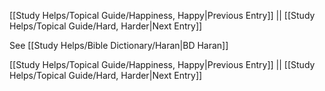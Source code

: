 [[Study Helps/Topical Guide/Happiness, Happy|Previous Entry]]  ||  [[Study Helps/Topical Guide/Hard, Harder|Next Entry]]

 See [[Study Helps/Bible Dictionary/Haran|BD Haran]]

[[Study Helps/Topical Guide/Happiness, Happy|Previous Entry]]  ||  [[Study Helps/Topical Guide/Hard, Harder|Next Entry]]